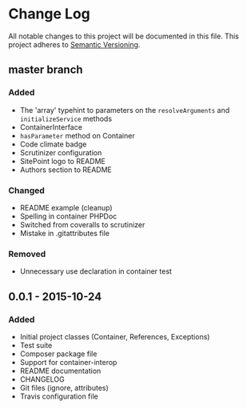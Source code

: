 # Change Log
All notable changes to this project will be documented in this file.
This project adheres to [Semantic Versioning](http://semver.org/).

## master branch

### Added
- The 'array' typehint to parameters on the `resolveArguments` and `initializeService` methods
- ContainerInterface
- `hasParameter` method on Container
- Code climate badge
- Scrutinizer configuration
- SitePoint logo to README
- Authors section to README

### Changed
- README example (cleanup)
- Spelling in container PHPDoc
- Switched from coveralls to scrutinizer
- Mistake in .gitattributes file

### Removed
- Unnecessary use declaration in container test

## 0.0.1 - 2015-10-24

### Added
- Initial project classes (Container, References, Exceptions)
- Test suite
- Composer package file
- Support for container-interop
- README documentation
- CHANGELOG
- Git files (ignore, attributes)
- Travis configuration file
